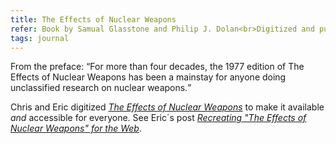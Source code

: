 ```yaml
---
title: The Effects of Nuclear Weapons
refer: Book by Samual Glasstone and Philip J. Dolan<br>Digitized and published by Chris Griffith and Eric A. Meyer
tags: journal
---
```

From the preface: <q>For more than four decades, the 1977 edition of The Effects of Nuclear Weapons has been a mainstay for anyone doing unclassified research on nuclear weapons.</q> 

Chris and Eric digitized [<cite>The Effects of Nuclear Weapons</cite>](https://atomicarchive.com/resources/documents/effects/glasstone-dolan/) to make it available *and* accessible for everyone. See Eric´s post [<cite>Recreating "The Effects of Nuclear Weapons" for the Web</cite>](https://meyerweb.com/eric/thoughts/2022/08/09/recreating-the-effects-of-nuclear-weapons-for-the-web/).

